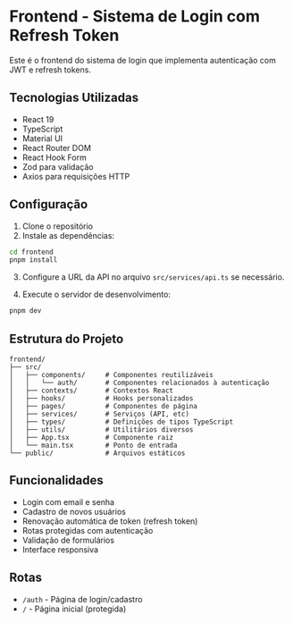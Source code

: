 # Frontend - Sistema de Login com Refresh Token

Este é o frontend do sistema de login que implementa autenticação com JWT e refresh tokens.

## Tecnologias Utilizadas

- React 19
- TypeScript
- Material UI
- React Router DOM
- React Hook Form
- Zod para validação
- Axios para requisições HTTP

## Configuração

1. Clone o repositório
2. Instale as dependências:

```bash
cd frontend
pnpm install
```

3. Configure a URL da API no arquivo `src/services/api.ts` se necessário.

4. Execute o servidor de desenvolvimento:

```bash
pnpm dev
```

## Estrutura do Projeto

```
frontend/
├── src/
│   ├── components/     # Componentes reutilizáveis
│   │   └── auth/       # Componentes relacionados à autenticação
│   ├── contexts/       # Contextos React
│   ├── hooks/          # Hooks personalizados
│   ├── pages/          # Componentes de página
│   ├── services/       # Serviços (API, etc)
│   ├── types/          # Definições de tipos TypeScript
│   ├── utils/          # Utilitários diversos
│   ├── App.tsx         # Componente raiz
│   └── main.tsx        # Ponto de entrada
└── public/             # Arquivos estáticos
```

## Funcionalidades

- Login com email e senha
- Cadastro de novos usuários
- Renovação automática de token (refresh token)
- Rotas protegidas com autenticação
- Validação de formulários
- Interface responsiva

## Rotas

- `/auth` - Página de login/cadastro
- `/` - Página inicial (protegida)
